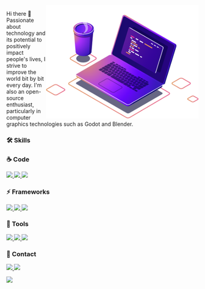 <img src="https://github.com/viniciusmorgado/viniciusmorgado/blob/master/Assets/computer-illustration.png" min-width="400px" max-width="400px" width="400px" align="right" alt="Computador iuriCode">

<p align="left"> 
  Hi there 👋
  Passionate about technology and its potential to positively impact people's lives, I strive to improve the world bit by bit every day. I'm also an open-source enthusiast, particularly in computer graphics technologies such as Godot and Blender.
</p>

### 🛠️ Skills
### ☕ Code
<p align="left">
  <a href="https://github.com/viniciusmorgado?tab=repositories&q=&type=&language=c%23&sort=">
    <img src="https://img.shields.io/badge/C%23-239120?style=for-the-badge&logo=c-sharp&logoColor=white" />
  </a>
  <a href="https://github.com/viniciusmorgado?tab=repositories&q=&type=&language=c%2B%2B&sort=">
    <img src="https://img.shields.io/badge/C%2B%2B-00599C?style=for-the-badge&logo=c%2B%2B&logoColor=white" />
  </a>
  <a href="https://github.com/viniciusmorgado?tab=repositories&q=&type=&language=python&sort=">
    <img src="https://img.shields.io/badge/Python-3776AB?style=for-the-badge&logo=python&logoColor=white" />
  </a>
</p>

### ⚡ Frameworks
<p align="left">
  <a href="https://github.com/viniciusmorgado?tab=repositories&q=&type=&language=c%2B%2B&sort=">
    <img src="https://img.shields.io/badge/Boost-00599C?style=for-the-badge&logo=boost&logoColor=white" />
  </a>
  <a href="https://github.com/viniciusmorgado?tab=repositories&q=&type=&language=python&sort=">
    <img src="https://img.shields.io/badge/FastAPI-009688?style=for-the-badge&logo=fastapi&logoColor=white" />
  </a>
  <a href="https://github.com/viniciusmorgado?tab=repositories&q=&type=&language=c%23&sort=">
    <img src="https://img.shields.io/badge/.NET-512BD4?style=for-the-badge&logo=dotnet&logoColor=white" />
  </a>
</p>

### 💼 Tools
<p align="left">
  <a href="https://code.visualstudio.com/">
    <img src="https://img.shields.io/badge/VSCode-007ACC?style=for-the-badge&logo=visual-studio-code&logoColor=white" />
  </a>
  <a href="https://git-scm.com/">
    <img src="https://img.shields.io/badge/Git-F05032?style=for-the-badge&logo=git&logoColor=white" />
  </a>
  <a href="https://www.postman.com/">
    <img src="https://img.shields.io/badge/Postman-FF6C37?style=for-the-badge&logo=postman&logoColor=white" />
  </a>
</p>

### 💌 Contact
<p align="left">
  <a href="mailto:contato.viniciusdonatto@gmail.com" alt="Gmail">
    <img src="https://img.shields.io/badge/-Gmail-FF0000?style=flat-square&labelColor=FF0000&logo=gmail&logoColor=white&link=contato.viniciusdonatto@gmail.com" />
  </a>
  <a href="https://www.linkedin.com/in/viniciusdonatto/" alt="Linkedin">
    <img src="https://img.shields.io/badge/-Linkedin-0e76a8?style=flat-square&logo=Linkedin&logoColor=white&link=https://www.linkedin.com/in/viniciusmorgado/" />
  </a>
</p>

<img src="https://github-readme-stats.vercel.app/api/top-langs/?username=viniciusmorgado&layout=compact&hide=CSS,PowerShell,HTML,Shell,Nix,Makefile"  min-width="400px" max-width="400px" width="400px" align="left" />
